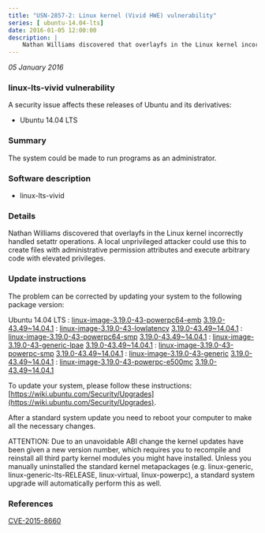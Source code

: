 ```yaml
---
title: "USN-2857-2: Linux kernel (Vivid HWE) vulnerability"
series: [ ubuntu-14.04-lts]
date: 2016-01-05 12:00:00
description: |
    Nathan Williams discovered that overlayfs in the Linux kernel incorrectly handled setattr operations. A local unprivileged attacker could use this to create files with administrative permission attributes and execute arbitrary code with elevated privileges. 
--- 
```

 
 

*05 January 2016*

### linux-lts-vivid vulnerability

A security issue affects these releases of Ubuntu and its derivatives:

* Ubuntu 14.04 LTS

### Summary

The system could be made to run programs as an administrator. 

### Software description

* linux-lts-vivid 

### Details

Nathan Williams discovered that overlayfs in the Linux kernel incorrectly handled setattr operations. A local unprivileged attacker could use this to create files with administrative permission attributes and execute arbitrary code with elevated privileges. 

### Update instructions

The problem can be corrected by updating your system to the following package version:

Ubuntu 14.04 LTS
 : [linux-image-3.19.0-43-powerpc64-emb](https://launchpad.net/ubuntu/+source/linux-lts-vivid) <span> [3.19.0-43.49~14.04.1](https://launchpad.net/ubuntu/+source/linux-lts-vivid/3.19.0-43.49~14.04.1) </span> 
 : [linux-image-3.19.0-43-lowlatency](https://launchpad.net/ubuntu/+source/linux-lts-vivid) <span> [3.19.0-43.49~14.04.1](https://launchpad.net/ubuntu/+source/linux-lts-vivid/3.19.0-43.49~14.04.1) </span> 
 : [linux-image-3.19.0-43-powerpc64-smp](https://launchpad.net/ubuntu/+source/linux-lts-vivid) <span> [3.19.0-43.49~14.04.1](https://launchpad.net/ubuntu/+source/linux-lts-vivid/3.19.0-43.49~14.04.1) </span> 
 : [linux-image-3.19.0-43-generic-lpae](https://launchpad.net/ubuntu/+source/linux-lts-vivid) <span> [3.19.0-43.49~14.04.1](https://launchpad.net/ubuntu/+source/linux-lts-vivid/3.19.0-43.49~14.04.1) </span> 
 : [linux-image-3.19.0-43-powerpc-smp](https://launchpad.net/ubuntu/+source/linux-lts-vivid) <span> [3.19.0-43.49~14.04.1](https://launchpad.net/ubuntu/+source/linux-lts-vivid/3.19.0-43.49~14.04.1) </span> 
 : [linux-image-3.19.0-43-generic](https://launchpad.net/ubuntu/+source/linux-lts-vivid) <span> [3.19.0-43.49~14.04.1](https://launchpad.net/ubuntu/+source/linux-lts-vivid/3.19.0-43.49~14.04.1) </span> 
 : [linux-image-3.19.0-43-powerpc-e500mc](https://launchpad.net/ubuntu/+source/linux-lts-vivid) <span> [3.19.0-43.49~14.04.1](https://launchpad.net/ubuntu/+source/linux-lts-vivid/3.19.0-43.49~14.04.1) </span> 

To update your system, please follow these instructions: [https://wiki.ubuntu.com/Security/Upgrades](https://wiki.ubuntu.com/Security/Upgrades).

After a standard system update you need to reboot your computer to make all the necessary changes.

ATTENTION: Due to an unavoidable ABI change the kernel updates have been given a new version number, which requires you to recompile and reinstall all third party kernel modules you might have installed. Unless you manually uninstalled the standard kernel metapackages (e.g. linux-generic, linux-generic-lts-RELEASE, linux-virtual, linux-powerpc), a standard system upgrade will automatically perform this as well. 

### References

 
 [CVE-2015-8660](http://people.ubuntu.com/~ubuntu-security/cve/CVE-2015-8660)
 

